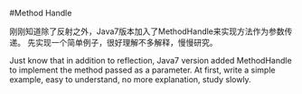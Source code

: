 #Method Handle

刚刚知道除了反射之外，Java7版本加入了MethodHandle来实现方法作为参数传递。
先实现一个简单例子，很好理解不多解释，慢慢研究。

Just know that in addition to reflection, Java7 version added MethodHandle to implement 
the method passed as a parameter.
At first, write a simple example, easy to understand, no more explanation, study slowly. 